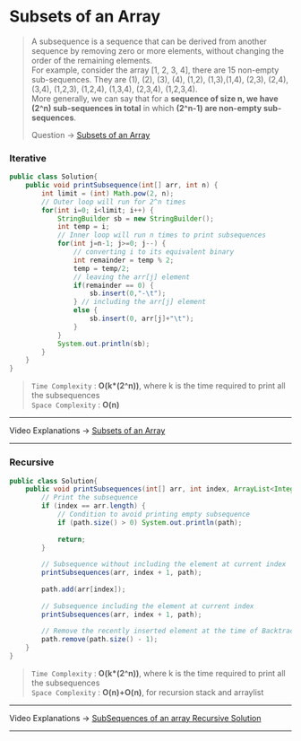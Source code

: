 # Subsets of an Array
> A subsequence is a sequence that can be derived from another sequence by removing zero or more elements, without changing the order of the remaining elements.     
>  For example, consider the array [1, 2, 3, 4], there are 15 non-empty sub-sequences. They are (1), (2), (3), (4), (1,2), (1,3),(1,4), (2,3), (2,4), (3,4), (1,2,3), (1,2,4), 
>  (1,3,4), (2,3,4), (1,2,3,4).      
>  More generally, we can say that for a **sequence of size n, we have (2^n) sub-sequences in total** in which **(2^n-1) are non-empty sub-sequences**.       
>  
> Question -> [Subsets of an Array](https://www.pepcoding.com/resources/online-java-foundation/function-and-arrays/subsets-of-array-official/ojquestion)    

### Iterative
```java
public class Solution{
    public void printSubsequence(int[] arr, int n) {
        int limit = (int) Math.pow(2, n);
        // Outer loop will run for 2^n times
        for(int i=0; i<limit; i++) {
            StringBuilder sb = new StringBuilder();
            int temp = i;
            // Inner loop will run n times to print subsequences
            for(int j=n-1; j>=0; j--) {
                // converting i to its equivalent binary
                int remainder = temp % 2;
                temp = temp/2;
                // leaving the arr[j] element
                if(remainder == 0) {
                    sb.insert(0,"-\t");
                } // including the arr[j] element
                else {
                    sb.insert(0, arr[j]+"\t");
                }
            }
            System.out.println(sb);
        }
    }
}
```
> `Time Complexity` : **O(k\*(2^n))**, where k is the time required to print all the subsequences       
> `Space Complexity` : **O(n)**
---
Video Explanations -> [Subsets of an Array](https://youtu.be/iKSI_9NHR1M?list=PL-Jc9J83PIiHOV7lm2uSw4ZiVsIRsGS6r)   
<hr>

### Recursive
```java
public class Solution{
    public void printSubsequences(int[] arr, int index, ArrayList<Integer> path) {
        // Print the subsequence
        if (index == arr.length) {
            // Condition to avoid printing empty subsequence
            if (path.size() > 0) System.out.println(path);
            
            return;
        }
        
        // Subsequence without including the element at current index
        printSubsequences(arr, index + 1, path);
         
        path.add(arr[index]);
         
        // Subsequence including the element at current index
        printSubsequences(arr, index + 1, path);
         
        // Remove the recently inserted element at the time of Backtrack
        path.remove(path.size() - 1);
    }
}
```
> `Time Complexity` : **O(k\*(2^n))**, where k is the time required to print all the subsequences       
> `Space Complexity` : **O(n)+O(n)**, for recursion stack and arraylist
---
Video Explanations -> [SubSequences of an array Recursive Solution](https://youtu.be/HEzpaUOAcds)   
<hr>
